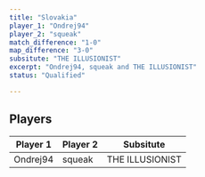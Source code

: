 ```yaml
---
title: "Slovakia"
player_1: "Ondrej94"
player_2: "squeak"
match_difference: "1-0"
map_difference: "3-0"
subsitute: "THE ILLUSIONIST"
excerpt: "Ondrej94, squeak and THE ILLUSIONIST"
status: "Qualified"

---
```

## Players

| Player 1 | Player 2 | Subsitute |
| -- | -- | -- |
| Ondrej94 | squeak | THE ILLUSIONIST |
